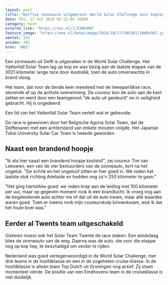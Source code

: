 ```yaml
---
layout: post
title: "Delftse zonneauto uitgebrand: World Solar Challenge voor koploper voorbij"
date: Thu, 17 Oct 2019 02:22:05 +0200
category: tech
externe_link: "https://nos.nl/l/2306468"
feature_image: "https://nos.nl/data/image/2019/10/17/585391/1008x567.jpg"
aantal: 326
unieke: 202
bron: "NOS"
---
```


<p>Een zonneauto uit Delft is uitgevallen in de World Solar Challenge. Het Vattenfall Solar Team lag op kop en was bezig aan de laatste etappe van de 3021 kilometer lange race door Australië, toen de auto onverwachts in brand vloog.</p>
<p>Het team, dat voor de tiende keer meedeed met de tweejaarlijkse race, stevende af op de achtste overwinning. De coureur kon de auto aan de kant zetten en werd door een teamgenoot "de auto uit gesleurd" en in veiligheid gebracht. Hij is ongedeerd.</p>
<p>Een lid van het Vattenfall Solar Team vertelt wat er gebeurde:</p>
<p>De race is gewonnen door het Belgische Agoria Solar Team, dat de Delftenaren met een achterstand van enkele minuten volgde. Het Japanse Tokai University Solar Car Team is tweede geworden.</p>
<h2>Naast een brandend hoopje</h2>
<p>"Ik sta hier naast een brandend hoopje koolstof", zei coureur Tim van Leeuwen, een van de vier bestuurders van de zonneauto, kort na het ongeluk. "De schrik en het ongeloof zitten er hier goed in. We reden het laatste stuk richting Adelaide en hadden nog zo'n 250 kilometer te gaan."</p>
<p>"Het ging hartstikke goed: we reden krap aan de leiding met 100 kilometer per uur, maar op gegeven moment rook ik een brandlucht. Ik vroeg nog aan de begeleidende auto achter me of dat uit de auto kwam, maar alle waardes waren goed. Toen er ineens rook mijn coureurskuip binnenkwam, wist ik dat het foute boel was."</p>
<h2>Eerder al Twents team uitgeschakeld</h2>
<p>Gisteren moest ook het Solar Team Twente de race staken. Een windvlaag blies de zonneauto van de weg. Daarna was de auto, die voor die etappe nog op kop liep, te beschadigd om verder te rijden.</p>
<p>Nederland was goed vertegenwoordigd in de World Solar Challenge, met drie teams in de hoofdklasse en een in de zogeheten cruise-klasse. In de hoofdklasse is alleen team Top Dutch uit Groningen nog actief. Zij staan momenteel vierde. De positie van een Eindhovens team in de cruiseklasse is niet duidelijk. </p>
